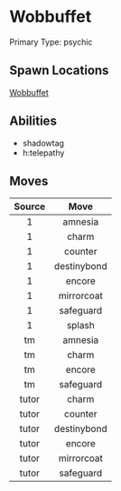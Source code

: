 # Wobbuffet  
Primary Type: psychic  
  
## Spawn Locations  
[Wobbuffet](/data/spawn_presets/wobbuffet.md)  
  
## Abilities  
  * shadowtag
  * h:telepathy
  
  
## Moves  
  
| Source | Move |  
|:---:|:---:|  
| 1 | amnesia |  
| 1 | charm |  
| 1 | counter |  
| 1 | destinybond |  
| 1 | encore |  
| 1 | mirrorcoat |  
| 1 | safeguard |  
| 1 | splash |  
| tm | amnesia |  
| tm | charm |  
| tm | encore |  
| tm | safeguard |  
| tutor | charm |  
| tutor | counter |  
| tutor | destinybond |  
| tutor | encore |  
| tutor | mirrorcoat |  
| tutor | safeguard |  
  
